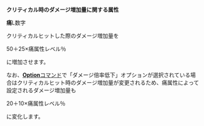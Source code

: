 **クリティカル時のダメージ増加量に関する属性**

**痛**L数字

クリティカルヒットした際のダメージ増加量を

50＋25×痛属性レベル％

に増加させます。

なお、[**Option**コマンド](Optionコマンド.md)で「ダメージ倍率低下」オプションが選択されている場合はクリティカルヒット時のダメージ増加量が変更されるため、痛属性によって設定されるダメージ増加量も

20＋10×痛属性レベル％

に変化します。
